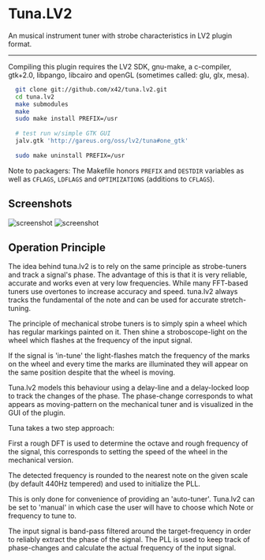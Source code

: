 Tuna.LV2
============

An musical instrument tuner with strobe characteristics in LV2 plugin format.

-------

Compiling this plugin requires the LV2 SDK, gnu-make, a c-compiler,
gtk+2.0, libpango, libcairo and openGL (sometimes called: glu, glx, mesa).

```bash
  git clone git://github.com/x42/tuna.lv2.git
  cd tuna.lv2
  make submodules
  make
  sudo make install PREFIX=/usr
  
  # test run w/simple GTK GUI
  jalv.gtk 'http://gareus.org/oss/lv2/tuna#one_gtk'
  
  sudo make uninstall PREFIX=/usr
```

Note to packagers: The Makefile honors `PREFIX` and `DESTDIR` variables as well
as `CFLAGS`, `LDFLAGS` and `OPTIMIZATIONS` (additions to `CFLAGS`).


Screenshots
-----------

![screenshot](https://raw.github.com/x42/tuna.lv2/master/img/tuna1.png "Tuna Tube")
![screenshot](https://raw.github.com/x42/tuna.lv2/master/img/tuna2.png "Spectrum display")

Operation Principle
-------------------

The idea behind tuna.lv2 is to rely on the same principle as strobe-tuners and track a signal's phase.
The advantage of this is that it is very reliable, accurate and works even at very low frequencies.
While many FFT-based tuners use overtones to increase accuracy and speed. tuna.lv2 always tracks
the fundamental of the note and can be used for accurate stretch-tuning.

The principle of mechanical strobe tuners is to simply spin a wheel which has regular markings painted on it.
Then shine a stroboscope-light on the wheel which flashes at the frequency of the input signal.

If the signal is 'in-tune' the light-flashes match the frequency of the marks on the wheel and every time
the marks are illuminated they will appear on the same position despite that the wheel is moving.

Tuna.lv2 models this behaviour using a delay-line and a delay-locked loop to track the changes of the phase.
The phase-change corresponds to what appears as moving-pattern on the mechanical tuner and is visualized in
the GUI of the plugin.

Tuna takes a two step approach:

First a rough DFT is used to determine the octave and rough frequency of the signal,
this corresponds to setting the speed of the wheel in the mechanical version.

The detected frequency is rounded to the nearest note on the given scale (by default 440Hz tempered)
and used to initialize the PLL.

This is only done for convenience of providing an 'auto-tuner'. Tuna.lv2  can be set to 'manual'
in which case the user will have to choose which Note or frequency to tune to.

The input signal is band-pass filtered around the target-frequency in order to reliably
extract the phase of the signal. The PLL is used to keep track of phase-changes and calculate
the actual frequency of the input signal.
